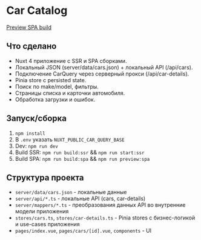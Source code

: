 # Car Catalog

[Preview SPA build](https://car-catalog-demo.netlify.app/)

## Что сделано

- Nuxt 4 приложение с SSR и SPA сборками.
- Локальный JSON (server/data/cars.json) + локальный API (/api/cars).
- Подключение CarQuery через серверный прокси (/api/car-details).
- Pinia store с persisted state.
- Поиск по make/model, фильтры.
- Страницы списка и карточки автомобиля.
- Обработка загрузки и ошибок.

## Запуск/сборка

1. `npm install`
2. В `.env` указать `NUXT_PUBLIC_CAR_QUERY_BASE`
3. Dev: `npm run dev`
4. Build SSR: `npm run build:ssr` && `npm run start:ssr`
5. Build SPA: `npm run build:spa` && `npm run preview:spa`

## Структура проекта

- `server/data/cars.json` - локальные данные
- `server/api/*.ts` - локальные API (cars, car-details)
- `server/mappers/*.ts` - преобразования данных API во внутренние модели приложения
- `stores/cars.ts`, `stores/car-details.ts` - Pinia stores с бизнес-логикой и use-cases приложения
- `pages/index.vue`, `pages/cars/[id].vue`, `components` - UI
